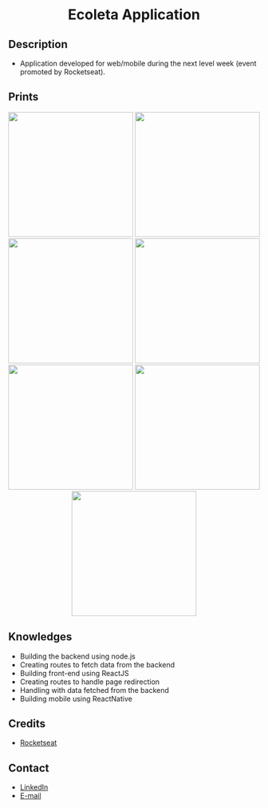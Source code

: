 <h1 align="center">Ecoleta Application</h1>

## Description
  - Application developed for web/mobile during the next level week (event promoted by Rocketseat).

## Prints
<p align="center">
  <img width="250" src="https://i.pinimg.com/originals/69/b8/b9/69b8b9d496239d4169e7de4ceec8892a.png"/>
  <img width="250" src="https://i.pinimg.com/originals/c2/fa/c0/c2fac02acfcf83ebedfc91fa30a29b00.png"/>
  <img width="250" src="https://i.pinimg.com/originals/f3/c5/36/f3c5368236762f93c133851eb042c1fe.png"/>
  <img width="250" src="https://i.pinimg.com/originals/35/ac/32/35ac32eaa0250edafc649f8e8c9db36a.png"/>  
  <img width="250" src="https://i.pinimg.com/originals/8a/bd/f2/8abdf25475b5e750122b5389cf8a6943.png"/>
  <img width="250" src="https://i.pinimg.com/originals/09/c5/46/09c54643ab8f72e85b18d4d9d608790d.png"/>
  <img width="250" src="https://i.pinimg.com/originals/fb/3b/62/fb3b622ce951a18f5581b67f13b10fa5.png"/>
</p>

## Knowledges
 - Building the backend using node.js
 - Creating routes to fetch data from the backend
 - Building front-end using ReactJS
 - Creating routes to handle page redirection
 - Handling with data fetched from the backend
 - Building mobile using ReactNative

## Credits
  - <a target="_blank" href="https://rocketseat.com.br">Rocketseat</a>

## Contact
  - <a target="_blank" href="https://www.linkedin.com/in/mateus-campos-deitos-42688864//">LinkedIn</a>
  - <a target="_blank" href="mailto:matdeitos@gmail.com">E-mail</a>
